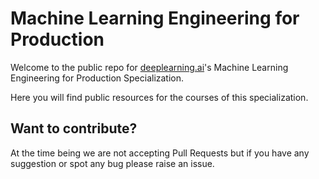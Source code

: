 # Machine Learning Engineering for Production

Welcome to the public repo for [deeplearning.ai](https://www.deeplearning.ai/)'s Machine Learning Engineering for Production Specialization.

Here you will find public resources for the courses of this specialization.

## Want to contribute?

At the time being we are not accepting Pull Requests but if you have any suggestion or spot any bug please raise an issue.
